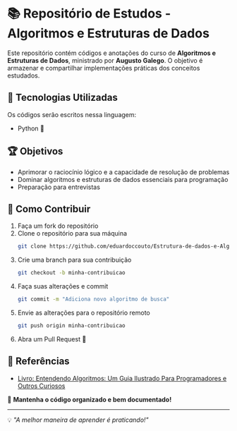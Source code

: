 # 📚 Repositório de Estudos - Algoritmos e Estruturas de Dados

Este repositório contém códigos e anotações do curso de **Algoritmos e Estruturas de Dados**, ministrado por **Augusto Galego**. O objetivo é armazenar e compartilhar implementações práticas dos conceitos estudados.

## 🚀 Tecnologias Utilizadas

Os códigos serão escritos nessa linguagem:
- Python 🐍

## 🏆 Objetivos

- Aprimorar o raciocínio lógico e a capacidade de resolução de problemas
- Dominar algoritmos e estruturas de dados essenciais para programação
- Preparação para entrevistas 

## 📌 Como Contribuir

1. Faça um fork do repositório
2. Clone o repositório para sua máquina
   ```bash
   git clone https://github.com/eduardoccouto/Estrutura-de-dados-e-Algoritimos.git
   ```
3. Crie uma branch para sua contribuição
   ```bash
   git checkout -b minha-contribuicao
   ```
4. Faça suas alterações e commit
   ```bash
   git commit -m "Adiciona novo algoritmo de busca"
   ```
5. Envie as alterações para o repositório remoto
   ```bash
   git push origin minha-contribuicao
   ```
6. Abra um Pull Request 🚀

## 📖 Referências

- [Livro: Entendendo Algoritmos: Um Guia Ilustrado Para Programadores e Outros Curiosos](https://www.amazon.com.br/Entendendo-Algoritmos-Ilustrado-Programadores-Curiosos/dp/8575225634/ref=asc_df_8575225634/?gad_source=1&hvadid=709884550309&hvdev=c&hvdvcmdl&hvlocint&hvlocphy=1001694&hvnetw=g&hvpone&hvpos&hvptwo&hvqmt&hvrand=7592811973854310926&hvtargid=pla-811121403561&linkCode=df0&mcid=902a95e1c06838bab7392889ad3e55c8&psc=1&tag=googleshopp00-20)


📌 **Mantenha o código organizado e bem documentado!**

---

💡 *"A melhor maneira de aprender é praticando!"*
